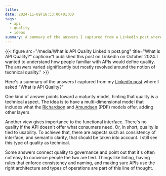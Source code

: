 ```yaml
---
title: 
date: 2024-11-09T16:53:06+01:00
tags:
  - api
  - quality
  - ideas
summary: A summary of the answers I captured from a LinkedIn post where I asked "What is API Quality?"
---
```

{{< figure src="/media/What is API Quality LinkedIn post.png" title="What is API Quality?" caption="I published this post on LinkedIn on October 2024. I wanted to understand how people familiar with APIs would define quality. The answers varied significantly but mostly revolved around the notion of technical quality." >}}

Here's a summary of the answers I captured from my [LinkedIn post](https://www.linkedin.com/feed/update/urn:li:activity:7254458307053051904/) where I asked "What is API Quality?"

One kind of answer points toward a maturity model, hinting that quality is a technical aspect. The idea is to have a multi-dimensional model that includes what the [Richardson](https://martinfowler.com/articles/richardsonMaturityModel.html) and [Amundsen](https://web.archive.org/web/20241109160210/http://amundsen.com/talks/2016-11-apistrat-wadm/2016-11-apistrat-wadm.pdf) (PDF) models offer, adding other layers.

Another view gives importance to the functional interface. There's no quality if the API doesn't offer what consumers need. Or, in short, quality is tied to usability. To achieve that, there are aspects such as consistency of interface, and semantic clarity, that should be taken into account. I still see this type of quality as technical.

Some answers connect quality to governance and point out that it's often not easy to convince people the two are tied. Things like linting, having rules that enforce consistency and naming, and making sure APIs use the right architecture and types of operations are part of this line of thought.

